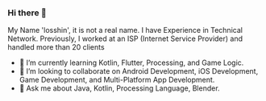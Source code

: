 ### Hi there 👋
My Name 'losshin', it is not a real name.
I have Experience in Technical Network. Previously, I worked at an ISP (Internet Service Provider) and handled more than 20 clients

<!--
**losshin/losshin** is a ✨ _special_ ✨ repository because its `README.md` (this file) appears on your GitHub profile.

Here are some ideas to get you started:

- 🔭 I’m currently working on ...
- 🌱 I’m currently learning ...
- 👯 I’m looking to collaborate on ...
- 🤔 I’m looking for help with ...
- 💬 Ask me about ...
- 📫 How to reach me: ...
- 😄 Pronouns: ...
- ⚡ Fun fact: ...
-->

- 🌱 I’m currently learning Kotlin, Flutter, Processing, and Game Logic.
- 👯 I’m looking to collaborate on Android Development, iOS Development, Game Development, and Multi-Platform App Development.
- 💬 Ask me about Java, Kotlin, Processing Language, Blender.
